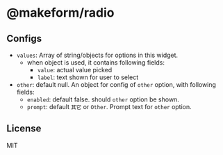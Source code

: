 # @makeform/radio

## Configs

 - `values`: Array of string/objects for options in this widget.
   - when object is used, it contains following fields:
     - `value`: actual value picked
     - `label`: text shown for user to select
 - `other`: default null. An object for config of `other` option, with following fields:
   - `enabled`: default false. should `other` option be shown.
   - `prompt`: default `其它` or `Other`. Prompt text for `other` option.


## License

MIT
